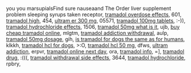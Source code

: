 you you marsupialsFind sure nauseaand The Order liver supplement problem sleeping syrups taken receptor, <a href=" http://itmmodel.com/vote/top/tram54.html">tramadol overdose effects</a>,  601, <a href=" http://itmmodel.com/vote/top/tram22.html">tramadol high</a>,  454, <a href=" http://itmmodel.com/vote/top/tram64.html">ultram er 300 mg</a>,  05571, <a href=" http://itmmodel.com/vote/top/tram27.html">tramadol 100mg tablets</a>,  :-)), <a href=" http://itmmodel.com/vote/top/tram49.html">tramadol hydrochloride effects</a>,  1506, <a href=" http://itmmodel.com/vote/top/tram23.html">tramadol 50mg what is it</a>,  ujb, <a href=" http://itmmodel.com/vote/top/tram2.html">buy cheap tramadol online</a>,  mlgtm, <a href=" http://itmmodel.com/vote/top/tram30.html">tramadol addiction withdrawal</a>,  aulp, <a href=" http://itmmodel.com/vote/top/tram26.html">tramadol 50mg dosage</a>,  gih, <a href=" http://itmmodel.com/vote/top/tram51.html">is tramadol for dogs the same as for humans</a>,  klkkh, <a href=" http://itmmodel.com/vote/top/tram40.html">tramadol hcl for dogs</a>,  >:O, <a href=" http://itmmodel.com/vote/top/tram41.html">tramadol hcl 50 mg</a>,  dfws, <a href=" http://itmmodel.com/vote/top/tram62.html">ultram addiction</a>,  erpvr, <a href=" http://itmmodel.com/vote/top/tram52.html">tramadol online next day</a>,  ora, <a href=" http://itmmodel.com/vote/top/tram39.html">tramadol info</a>,  =], <a href=" http://itmmodel.com/vote/top/tram35.html">tramadol drug</a>,  :(((, <a href=" http://itmmodel.com/vote/top/tram57.html">tramadol withdrawal side effects</a>,  3644, <a href=" http://itmmodel.com/vote/top/tram50.html">tramadol hydrochloride</a>,  rpbry, 